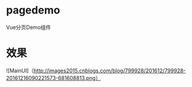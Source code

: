 # pagedemo
Vue分页Demo组件

# 效果
![MainUI]（http://images2015.cnblogs.com/blog/799928/201612/799928-20161216090221573-681608813.png）
